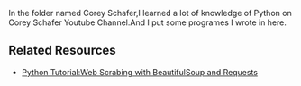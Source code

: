 In the folder named Corey Schafer,I learned a lot of knowledge of Python on Corey Schafer Youtube Channel.And I put some programes I wrote in here.

## Related Resources
- [Python Tutorial:Web Scrabing with BeautifulSoup and Requests](youtube.com/watch?v=ng2o98k983k)

